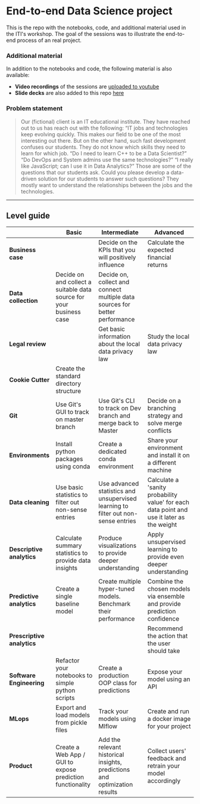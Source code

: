 End-to-end Data Science project
==============================

This is the repo with the notebooks, code, and additional material used in the ITI's workshop. The goal of the sessions was to illustrate the end-to-end process of an real project.

### Additional material
In addition to the notebooks and code, the following material is also available: 
+ **Video recordings** of the sessions are [uploaded to youtube](https://www.youtube.com/playlist?list=PLatl6hdtJ0RkUSCChqOAVhnv5juWaoAyK)
+ **Slide decks** are also added to this repo [here](https://github.com/Deena-Gergis/iti_ds_live/tree/master/slide_decks)

### Problem statement
> Our (fictional) client is an IT educational institute. They have reached out to us has reach out with the following:
“IT jobs and technologies keep evolving quickly. This makes our field to be one of the most interesting out there. But on the other hand, such fast development confuses our students. They do not know which skills they need to learn for which job. 
“Do I need to learn C++ to be a Data Scientist?” “Do DevOps and System admins use the same technologies?” “I really like JavaScript; can I use it in Data Analytics?” Those are some of the questions that our students ask. 
Could you please develop a data-driven solution for our students to answer such questions? They mostly want to understand the relationships between the jobs and the technologies. 
______________________________________________________


## Level guide

|                                |     **Basic**                                                                 |    **Intermediate**                                                                                          |     **Advanced**                                                                       |
|--------------------------------|---------------------------------------------------------------------------|-----------------------------------------------------------------------------------------------------------|------------------------------------------------------------------------------------|
|     **Business case**              |                                                                           |     Decide on the KPIs   that you will positively influence                                               |     Calculate the   expected financial returns                                     |
|     **Data collection**            |     Decide on and collect   a suitable data source for your business case    |     Decide on, collect and   connect multiple data sources  for better performance     |                                                                                    |
|     **Legal review**               |                                                                           |     Get basic   information about the local data privacy law                                              |     Study the local   data privacy law                                             |
|     **Cookie Cutter**              |     Create the standard   directory structure                             |                                                                                                           |                                                                                    |
|     **Git**                        |     Use Git's GUI to   track on master branch                             |     Use Git's CLI to   track on Dev branch and merge back to Master                                       |     Decide on a   branching strategy and solve merge conflicts                     |
|     **Environments**               |     Install python   packages using conda                                 |     Create a dedicated   conda environment                                                                |     Share your   environment and install it on a different machine                 |
|     **Data cleaning**   | Use basic statistics to filter out non-sense entries |   Use advanced statistics and unsupervised learning to filter out non-sense entries   |   Calculate a 'sanity probability value' for each data point and use it later as the weight   |
|     **Descriptive analytics**      |     Calculate summary   statistics to provide data insights               |     Produce   visualizations to provide deeper understanding                                              |     Apply unsupervised   learning to provide even deeper understanding             |
|     **Predictive analytics**       |     Create a single   baseline model                                      |     Create multiple   hyper-tuned models. Benchmark their performance                                     |     Combine the chosen   models via ensemble and provide prediction confidence     |
|     **Prescriptive analytics**     |                                                                           |                                                                                                           |     Recommend the   action that the user should take                               |
|     **Software Engineering**       |     Refactor your   notebooks to simple python scripts                    |     Create a production   OOP class for predictions                                                       |     Expose your model   using an API                                               |
|     **MLops**                      |     Export and load   models from pickle files                            |     Track your models   using Mlflow                                                                      |     Create and run a   docker image for your project                               |
|     **Product**                    |     Create a Web App /   GUI to expose prediction functionality           |     Add the relevant   historical insights, predictions and optimization results                          |     Collect users'   feedback and retrain your model accordingly                   |
